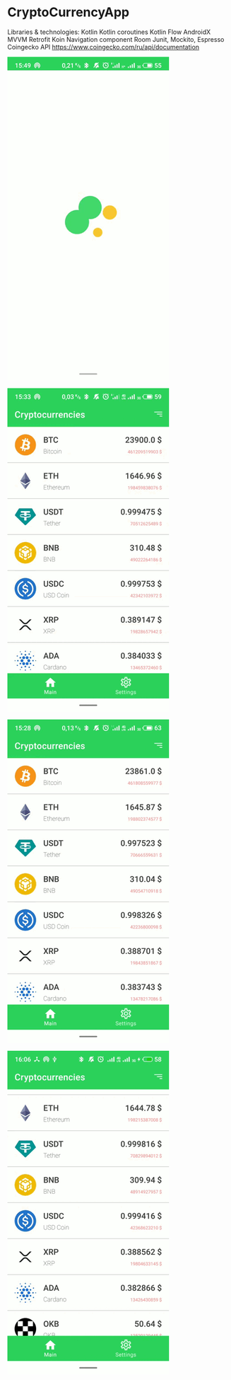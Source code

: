 # CryptoCurrencyApp

Libraries & technologies:
 Kotlin
 Kotlin coroutines
 Kotlin Flow
 AndroidX
 MVVM
 Retrofit
 Koin
 Navigation component
 Room
 Junit, Mockito, Espresso
 Coingecko API https://www.coingecko.com/ru/api/documentation


![](https://github.com/Go0osee/CryptoCurrencyApp/blob/master/demogifs/demo1.gif)

![](https://github.com/Go0osee/CryptoCurrencyApp/blob/master/demogifs/demo2.gif)

![](https://github.com/Go0osee/CryptoCurrencyApp/blob/master/demogifs/demo3.gif)

![](https://github.com/Go0osee/CryptoCurrencyApp/blob/master/demogifs/demo4.gif)